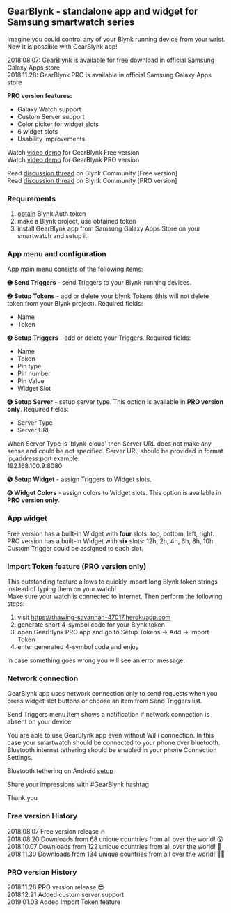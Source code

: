 ## GearBlynk - standalone app and widget for Samsung smartwatch series

Imagine you could control any of your Blynk running device from your wrist.
Now it is possible with GearBlynk app!

2018.08.07: GearBlynk is available for free download in official Samsung Galaxy Apps store    
2018.11.28: GearBlynk PRO is available in official Samsung Galaxy Apps store


**PRO version features:**

* Galaxy Watch support
* Custom Server support
* Color picker for widget slots
* 6 widget slots
* Usability improvements


Watch [video demo](https://www.youtube.com/watch?v=MkBfo__P5-Q) for GearBlynk Free version   
Watch [video demo](https://www.youtube.com/watch?v=i7XN_Xcg_Qs) for GearBlynk PRO version

Read [discussion thread](https://community.blynk.cc/t/gearblynk-standalone-app-and-widget-for-samsung-gear-s3-smartwatch-series/27725) on Blynk Community [Free version]  
Read [discussion thread](https://community.blynk.cc/t/gearblynk-pro-standalone-app-and-widget-for-samsung-smartwatch-series/30982) on Blynk Community [PRO version]  


### Requirements
1. [obtain](http://docs.blynk.cc/#getting-started-getting-started-with-the-blynk-app-4-auth-token) Blynk Auth token
1. make a Blynk project, use obtained token
1. install GearBlynk app from Samsung Galaxy Apps Store on your smartwatch and setup it


### App menu and configuration
App main menu consists of the following items:

➊ **Send Triggers** - send Triggers to your Blynk-running devices.

➋ **Setup Tokens** - add or delete your blynk Tokens (this will not delete token from your Blynk project).
Required fields: 
- Name
- Token

➌ **Setup Triggers** - add or delete your Triggers.
Required fields: 
- Name
- Token
- Pin type
- Pin number
- Pin Value
- Widget Slot

➍ **Setup Server** - setup server type. This option is available in **PRO version only**.
Required fields: 
- Server Type
- Server URL

When Server Type is 'blynk-cloud' then Server URL does not make any sense and could be not specified.
Server URL should be provided in format ip_address:port example:   
192.168.100.9:8080

➎ **Setup Widget** - assign Triggers to Widget slots.

➏ **Widget Colors** - assign colors to Widget slots. This option is available in **PRO version only**.

   
   
### App widget
Free version has a built-in Widget with **four** slots: top, bottom, left, right.
PRO version has a built-in Widget with **six** slots: 12h, 2h, 4h, 6h, 8h, 10h.
Custom Trigger could be assigned to each slot.

   
   
### Import Token feature (PRO version only)
This outstanding feature allows to quickly import long Blynk token strings instead of typing them on your watch!    
Make sure your watch is connected to internet. Then perform the following steps:    
1. visit https://thawing-savannah-47017.herokuapp.com
2. generate short 4-symbol code for your Blynk token   
3. open GearBlynk PRO app and go to Setup Tokens -> Add -> Import Token   
4. enter generated 4-symbol code and enjoy   

In case something goes wrong you will see an error message.

### Network connection
GearBlynk app uses network connection only to send requests when you press widget slot 
buttons or choose an item from Send Triggers list.

Send Triggers menu item shows a notification if network connection is absent on your device.

You are able to use GearBlynk app even without WiFi connection. In this case your smartwatch should be connected to your phone over bluetooth. 
Bluetooth internet tethering should be enabled in your phone Connection Settings.

Bluetooth tethering on Android [setup](https://drive.google.com/file/d/1hOui7izz4d4lcZPP9c_yMw5HaqX0_ncA/view?usp=sharing)

Share your impressions with #GearBlynk hashtag

Thank you

### Free version History
2018.08.07 Free version release :fire:   
2018.08.20 Downloads from 68 unique countries from all over the world!  :open_mouth:        
2018.10.07 Downloads from 122 unique countries from all over the world! :clap:  
2018.11.30 Downloads from 134 unique countries from all over the world! :clap::clap:  


### PRO version History
2018.11.28 PRO version release :sunglasses:    
2018.12.21 Added custom server support  
2019.01.03 Added Import Token feature
